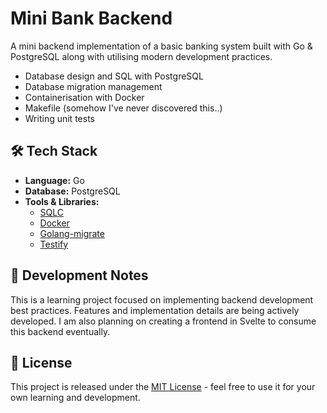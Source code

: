 # Mini Bank Backend

A mini backend implementation of a basic banking system built with Go & PostgreSQL along with utilising modern development practices.

- Database design and SQL with PostgreSQL
- Database migration management
- Containerisation with Docker
- Makefile (somehow I've never discovered this..)
- Writing unit tests

## 🛠 Tech Stack

- **Language:** Go
- **Database:** PostgreSQL
- **Tools & Libraries:**
  - [SQLC](https://sqlc.dev/)
  - [Docker](https://www.docker.com/)
  - [Golang-migrate](https://github.com/golang-migrate/migrate)
  - [Testify](https://github.com/stretchr/testify)

## 📝 Development Notes

This is a learning project focused on implementing backend development best practices. Features and implementation details are being actively developed. I am also planning on creating a frontend in Svelte to consume this backend eventually.

## 📜 License

This project is released under the [MIT License](https://github.com/V4N1LLA-1CE/mini-bank/blob/main/LICENSE) - feel free to use it for your own learning and development.
